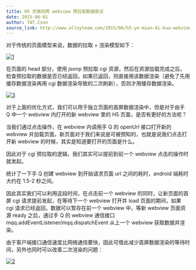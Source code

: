 ```yaml
---
title: H5 页面的跨 webview 预拉取数据尝试
date: 2015-06-01
author: TAT.Cson
source_link: http://www.alloyteam.com/2015/06/h5-ye-mian-di-kua-webview-yu-la-qu-shu-ju-chang-shi/
---
```


<!-- {% raw %} - for jekyll -->

对于传统的页面模型来说，数据的拉取 + 渲染模型如下：

[![1](http://www.alloyteam.com/wp-content/uploads/2015/06/1.jpg)](http://www.alloyteam.com/wp-content/uploads/2015/06/1.jpg)

在页面的 head 部分，使用 jsonp 预拉取 cgi 资源，然后在资源加载完成之后，检查预拉取的数据是否已经返回，如果已返回，则直接用该数据渲染（避免了先用缓存数据渲染再用 cgi 数据渲染导致的二次刷新），否则才用缓存数据渲染。

[![3](http://www.alloyteam.com/wp-content/uploads/2015/06/3.jpg)](http://www.alloyteam.com/wp-content/uploads/2015/06/3.jpg)

对于上面的优化方式，我们可以用于独立页面的首屏数据渲染中，但是对于由手 Q 中一个 webview 内打开的新 webview 里的 H5 页面，是否有更好的方法呢？

当我们通过点击操作，在 webview 内调用手 Q 的 openUrl 接口打开新的 webview 并加载页面，新页面对于我们来说是可被预知的，也就是说我们点击打开新 webview 的时候，其实是知道要打开的页面是什么。

因此对于 cgi 预拉取的逻辑，我们其实可以提前到前一个 webview 点击的操作时就发起。

统计了一下手 Q 创建 webview 到开始请求页面 url 之间的耗时，android 端耗时大约在 1.5-2 秒之间。

因此其实我们可以利用这段时间，在点击前一个 webview 的同时，让新页面的首屏 cgi 请求提前发起，在等待下一个 webview 打开并 load 页面的期间，如果 cgi 请求已经返回，数据可以暂存在前一个 webview 中，等新 webview 页面资源 ready 之后，通过手 Q 的 webview 通信接口 mqq.addEventListener/mqq.dispatchEvent 从上一个 webview 获取数据并渲染。

由于客户端接口通信速度比网络通信要快，因此可借此减少首屏数据渲染的等待时间，另外也同时可以改善二次渲染的问题：

[![2](http://www.alloyteam.com/wp-content/uploads/2015/06/21.jpg)](http://www.alloyteam.com/wp-content/uploads/2015/06/21.jpg)


<!-- {% endraw %} - for jekyll -->